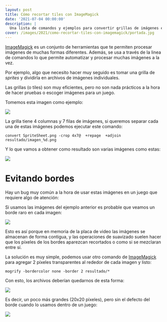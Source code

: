 ```yaml
---
layout: post
title: Cómo recortar tiles con ImageMagick
date: '2021-07-04 00:00:00'
description: |
  Una lista de comandos y ejemplos para convertir grillas de imágenes en archivos individuales.
cover: /images/2021/como-recortar-tiles-con-imagemagick/portada.jpg
---
```


[ImageMagick](https://imagemagick.org/script/index.php) es un conjunto de herramientas que te permiten procesar imágenes
de muchas formas diferentes. Además, se usa a través de la linea de comandos lo
que permite automatizar y procesar muchas imágenes a la vez.


Por ejemplo, algo que necesito hacer muy seguido es tomar una
grilla de *sprites* y dividirla en archivos de imágenes individuales.

Las grillas (o tiles) son muy eficientes, pero no son nada
prácticos a la hora de hacer pruebas o escoger imágenes para
un juego.

Tomemos esta imagen como ejemplo:

![](/images/2021/como-recortar-tiles-con-imagemagick/tiles.png)

La grilla tiene 4 columnas y 7 filas de imágenes, si queremos
separar cada una de estas imágenes podemos ejecutar este
comando:

```
convert SpriteSheet.png -crop 4x7@  +repage  +adjoin  resultado/imagen_%d.png
```

Y lo que vamos a obtener como resultado son varias imágenes como
estas:


![](/images/2021/como-recortar-tiles-con-imagemagick/imagenes.png)


# Evitando bordes

Hay un bug muy común a la hora de usar estas imágenes en un
juego que requiere algo de atención:

Si usamos las imágenes del ejemplo anterior es probable que veamos
un borde raro en cada imagen:

![](/images/2021/como-recortar-tiles-con-imagemagick/bordes.png)

Esto es así porque en memoria de la placa de video las imágenes
se almacenan de forma contigua, y las operaciones de suavizado
suelen hacer que los píxeles de los bordes aparezcan recortados o
como si se mezclaran entre sí.

La solución es muy simple, podemos usar otro comando de [ImageMagick](https://imagemagick.org/script/index.php)
para agregar 2 píxeles transparentes al rededor de cada imagen
y listo:

```
mogrify -bordercolor none -border 2 resultado/*
```

Con esto, los archivos deberían quedarnos de esta forma:

![](/images/2021/como-recortar-tiles-con-imagemagick/padding.png)

Es decir, un poco más grandes (20x20 píxeles), pero sin el defecto
del borde cuando lo usamos dentro de un juego:

![](/images/2021/como-recortar-tiles-con-imagemagick/modos.png)

